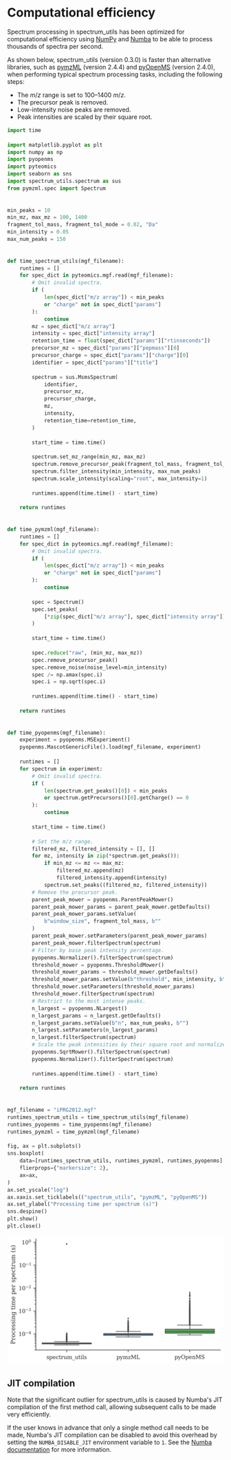 # Computational efficiency

Spectrum processing in spectrum_utils has been optimized for computational efficiency using [NumPy](https://www.numpy.org/) and [Numba](http://numba.pydata.org/) to be able to process thousands of spectra per second.

As shown below, spectrum_utils (version 0.3.0) is faster than alternative libraries, such as [pymzML](https://github.com/pymzml/pymzML/) (version 2.4.4) and [pyOpenMS](https://pyopenms.readthedocs.io/) (version 2.4.0), when performing typical spectrum processing tasks, including the following steps:

- The _m_/_z_ range is set to 100–1400 _m_/_z_.
- The precursor peak is removed.
- Low-intensity noise peaks are removed.
- Peak intensities are scaled by their square root.

```python
import time

import matplotlib.pyplot as plt
import numpy as np
import pyopenms
import pyteomics
import seaborn as sns
import spectrum_utils.spectrum as sus
from pymzml.spec import Spectrum


min_peaks = 10
min_mz, max_mz = 100, 1400
fragment_tol_mass, fragment_tol_mode = 0.02, "Da"
min_intensity = 0.05
max_num_peaks = 150


def time_spectrum_utils(mgf_filename):
    runtimes = []
    for spec_dict in pyteomics.mgf.read(mgf_filename):
        # Omit invalid spectra.
        if (
            len(spec_dict["m/z array"]) < min_peaks
            or "charge" not in spec_dict["params"]
        ):
            continue
        mz = spec_dict["m/z array"]
        intensity = spec_dict["intensity array"]
        retention_time = float(spec_dict["params"]["rtinseconds"])
        precursor_mz = spec_dict["params"]["pepmass"][0]
        precursor_charge = spec_dict["params"]["charge"][0]
        identifier = spec_dict["params"]["title"]

        spectrum = sus.MsmsSpectrum(
            identifier,
            precursor_mz,
            precursor_charge,
            mz,
            intensity,
            retention_time=retention_time,
        )

        start_time = time.time()

        spectrum.set_mz_range(min_mz, max_mz)
        spectrum.remove_precursor_peak(fragment_tol_mass, fragment_tol_mode)
        spectrum.filter_intensity(min_intensity, max_num_peaks)
        spectrum.scale_intensity(scaling="root", max_intensity=1)

        runtimes.append(time.time() - start_time)

    return runtimes


def time_pymzml(mgf_filename):
    runtimes = []
    for spec_dict in pyteomics.mgf.read(mgf_filename):
        # Omit invalid spectra.
        if (
            len(spec_dict["m/z array"]) < min_peaks
            or "charge" not in spec_dict["params"]
        ):
            continue

        spec = Spectrum()
        spec.set_peaks(
            [*zip(spec_dict["m/z array"], spec_dict["intensity array"])], "raw"
        )

        start_time = time.time()

        spec.reduce("raw", (min_mz, max_mz))
        spec.remove_precursor_peak()
        spec.remove_noise(noise_level=min_intensity)
        spec /= np.amax(spec.i)
        spec.i = np.sqrt(spec.i)

        runtimes.append(time.time() - start_time)

    return runtimes


def time_pyopenms(mgf_filename):
    experiment = pyopenms.MSExperiment()
    pyopenms.MascotGenericFile().load(mgf_filename, experiment)

    runtimes = []
    for spectrum in experiment:
        # Omit invalid spectra.
        if (
            len(spectrum.get_peaks()[0]) < min_peaks
            or spectrum.getPrecursors()[0].getCharge() == 0
        ):
            continue

        start_time = time.time()

        # Set the m/z range.
        filtered_mz, filtered_intensity = [], []
        for mz, intensity in zip(*spectrum.get_peaks()):
            if min_mz <= mz <= max_mz:
                filtered_mz.append(mz)
                filtered_intensity.append(intensity)
            spectrum.set_peaks((filtered_mz, filtered_intensity))
        # Remove the precursor peak.
        parent_peak_mower = pyopenms.ParentPeakMower()
        parent_peak_mower_params = parent_peak_mower.getDefaults()
        parent_peak_mower_params.setValue(
            b"window_size", fragment_tol_mass, b""
        )
        parent_peak_mower.setParameters(parent_peak_mower_params)
        parent_peak_mower.filterSpectrum(spectrum)
        # Filter by base peak intensity percentage.
        pyopenms.Normalizer().filterSpectrum(spectrum)
        threshold_mower = pyopenms.ThresholdMower()
        threshold_mower_params = threshold_mower.getDefaults()
        threshold_mower_params.setValue(b"threshold", min_intensity, b"")
        threshold_mower.setParameters(threshold_mower_params)
        threshold_mower.filterSpectrum(spectrum)
        # Restrict to the most intense peaks.
        n_largest = pyopenms.NLargest()
        n_largest_params = n_largest.getDefaults()
        n_largest_params.setValue(b"n", max_num_peaks, b"")
        n_largest.setParameters(n_largest_params)
        n_largest.filterSpectrum(spectrum)
        # Scale the peak intensities by their square root and normalize.
        pyopenms.SqrtMower().filterSpectrum(spectrum)
        pyopenms.Normalizer().filterSpectrum(spectrum)

        runtimes.append(time.time() - start_time)

    return runtimes


mgf_filename = "iPRG2012.mgf"
runtimes_spectrum_utils = time_spectrum_utils(mgf_filename)
runtimes_pyopenms = time_pyopenms(mgf_filename)
runtimes_pymzml = time_pymzml(mgf_filename)

fig, ax = plt.subplots()
sns.boxplot(
    data=[runtimes_spectrum_utils, runtimes_pymzml, runtimes_pyopenms],
    flierprops={"markersize": 2},
    ax=ax,
)
ax.set_yscale("log")
ax.xaxis.set_ticklabels(("spectrum_utils", "pymzML", "pyOpenMS"))
ax.set_ylabel("Processing time per spectrum (s)")
sns.despine()
plt.show()
plt.close()
```

![](runtime.png)


## JIT compilation

Note that the significant outlier for spectrum_utils is caused by Numba's JIT compilation of the first method call, allowing subsequent calls to be made very efficiently.

If the user knows in advance that only a single method call needs to be made, Numba's JIT compilation can be disabled to avoid this overhead by setting the `NUMBA_DISABLE_JIT` environment variable to `1`.
See the [Numba documentation](https://numba.pydata.org/numba-doc/latest/user/troubleshoot.html#disabling-jit-compilation) for more information.
